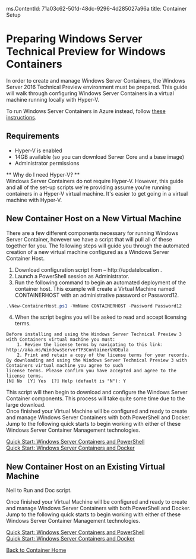 ms.ContentId: 71a03c62-50fd-48dc-9296-4d285027a96a
title: Container Setup

# Preparing Windows Server Technical Preview for Windows Containers

In order to create and manage Windows Server Containers, the Windows Server 2016 Technical Preview environment must be prepared. This guide will walk through configuring Windows Server Containers in a virtual machine running locally with Hyper-V.

To run Windows Server Containers in Azure instead, follow [these instructions](./azure_setup.md).
 
## Requirements

* Hyper-V is enabled
* 14GB available (so you can download Server Core and a base image)
* Administrator permissions

** Why do I need Hyper-V? **  
Windows Server Containers do not require Hyper-V. However, this guide and all of the set-up scripts we're providing assume you're running containers in a Hyper-V virtual machine. It's easier to get going in a virtual machine with Hyper-V.

## New Container Host on a New Virtual Machine
There are a few different components necessary for running Windows Server Container, however we have a script that will pull all of these together for you. The following steps will guide you through the automated creation of a new virtual machine configured as a Windows Server Container Host.

1. Download configuration script from – http://updatelocation .
2. Launch a PowerShell session as Administrator.
3. Run the following command to begin an automated deployment of the container host. This example will create a Virtual Machine named CONTAINERHOST with an administrative password or Password12.

  ```powershell
  .\New-ContainerHost.ps1 -VmName CONTAINERHOST -Password Password12
  ```
4. When the script begins you will be asked to read and accept licensing terms.

  ```
  Before installing and using the Windows Server Technical Preview 3 with Containers virtual machine you must:
      1. Review the license terms by navigating to this link: http://aka.ms/WindowsServerTP3ContainerVHDEula
      2. Print and retain a copy of the license terms for your records.
  By downloading and using the Windows Server Technical Preview 3 with Containers virtual machine you agree to such
  license terms. Please confirm you have accepted and agree to the license terms.
  [N] No  [Y] Yes  [?] Help (default is "N"): Y
  ```
This script will then begin to download and configure the Windows Server Container components. This process will take quite some time due to the large download.  
Once finished your Virtual Machine will be configured and ready to create and manage Windows Server Containers with both PowerShell and Docker. Jump to the following quick starts to begin working with either of these Windows Server Container Management technologies.

[Quick Start: Windows Server Containers and PowerShell](./manage_powershell.md)  
[Quick Start: Windows Server Containers and Docker](./manage_docker.md)  

## New Container Host on an Existing Virtual Machine

Neil to Run and Doc script.

Once finished your Virtual Machine will be configured and ready to create and manage Windows Server Containers with both PowerShell and Docker. Jump to the following quick starts to begin working with either of these Windows Server Container Management technologies.

[Quick Start: Windows Server Containers and PowerShell](./manage_powershell.md)  
[Quick Start: Windows Server Containers and Docker](./manage_docker.md)  

[Back to Container Home](../containers_welcome.md)